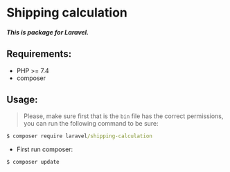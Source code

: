 # Shipping calculation

##### This is package for Laravel.
 

## Requirements:
* PHP >= 7.4
* composer


## Usage:

> Please, make sure first that is the `bin` file has the correct permissions, you can run the following command to be sure:
```cmd
$ composer require laravel/shipping-calculation
```

* First run composer:
```cmd
$ composer update
```
 